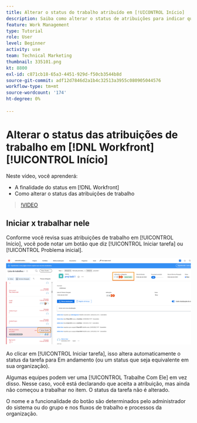 ```yaml
---
title: Alterar o status do trabalho atribuído em [!UICONTROL Início]
description: Saiba como alterar o status de atribuições para indicar que o trabalho está em andamento no [!UICONTROL Início] página. Entenda por que o status é importante em [!DNL  Workfront].
feature: Work Management
type: Tutorial
role: User
level: Beginner
activity: use
team: Technical Marketing
thumbnail: 335101.png
kt: 8800
exl-id: c871cb18-65a3-4451-929d-f50cb3544b8d
source-git-commit: adf12d7846d2a1b4c32513a3955c080905044576
workflow-type: tm+mt
source-wordcount: '174'
ht-degree: 0%

---
```


# Alterar o status das atribuições de trabalho em [!DNL Workfront] [!UICONTROL Início]

Neste vídeo, você aprenderá:

* A finalidade do status em [!DNL  Workfront]
* Como alterar o status das atribuições de trabalho

>[!VIDEO](https://video.tv.adobe.com/v/335101/?quality=12)

## Iniciar x trabalhar nele

Conforme você revisa suas atribuições de trabalho em [!UICONTROL Início], você pode notar um botão que diz [!UICONTROL Iniciar tarefa] ou [!UICONTROL Problema inicial].

![[!DNL Workfront] [!UICONTROL Início] página onde o botão diz [!UICONTROL Iniciar tarefa].](assets/worker-fundamentals-1.png)

Ao clicar em [!UICONTROL Iniciar tarefa], isso altera automaticamente o status da tarefa para Em andamento (ou um status que seja equivalente em sua organização).

Algumas equipes podem ver uma [!UICONTROL Trabalhe Com Ele] em vez disso. Nesse caso, você está declarando que aceita a atribuição, mas ainda não começou a trabalhar no item. O status da tarefa não é alterado.

O nome e a funcionalidade do botão são determinados pelo administrador do sistema ou do grupo e nos fluxos de trabalho e processos da organização.

<!---
learn more URLs
--->

